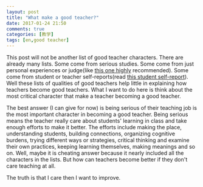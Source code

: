 ```yaml
---
layout: post
title: "What make a good teacher?"
date: 2017-01-24 21:50
comments: true
categories: [教学]
tags: [en,good teacher]
---
```

This post will not be another list of good teacher characters. There are already many lists. Some come from serious studies. Some come from just personal experiences or judge(like [this one highly](http://cgi.stanford.edu/~dept-ctl/tomprof/posting.php?ID=665) recommended). Some come from student or teacher self-reports(read [this student self-report](https://www.unicef.org/teachers/teacher/teacher.htm)). Well these lists of qualities of good teachers help little in explaining how teachers become good teachers. What I want to do here is think about the most critical character that make a teacher becoming a good teacher.  

The best answer (I can give for now) is being serious of their teaching job is the most important character in becoming a good teacher. Being serious means the teacher really care about students' learning in class and take enough efforts to make it better. The efforts include making the place, understanding students, building connections, organizing cognitive burdens, trying different ways or strategies, critical thinking and examine their own practices, keeping learning themselves, making meanings and so on. Well, maybe it is cheating answer because it nearly included all the characters in the lists. But how can teachers become better if they don't care teaching at all.  

The truth is that I care then I want to improve.  